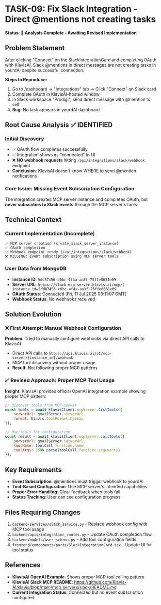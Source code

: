# TASK-09: Fix Slack Integration - Direct @mentions not creating tasks
**Status: 🔄 Analysis Complete - Awaiting Revised Implementation**

## Problem Statement
After clicking "Connect" on the SlackIntegrationCard and completing OAuth with KlavisAI, Slack @mentions in direct messages are not creating tasks in yourdAI despite successful connection.

**Steps to Reproduce:**
1. Go to /dashboard → "Integrations" tab → Click "Connect" on Slack card
2. Complete OAuth in KlavisAI-hosted window
3. In Slack workspace "Prodigi", send direct message with @mention to self
4. **Bug**: No task appears in yourdAI dashboard

## Root Cause Analysis ✅ IDENTIFIED

### **Initial Discovery**
- ✅ OAuth flow completes successfully
- ✅ Integration shows as "connected" in UI
- ❌ **NO webhook requests** hitting `/api/integrations/slack/webhook` endpoint
- **Conclusion**: KlavisAI doesn't know WHERE to send @mention notifications

### **Core Issue**: Missing Event Subscription Configuration
The integration creates MCP server instance and completes OAuth, but **never subscribes to Slack events** through the MCP server's tools.

## Technical Context

### **Current Implementation (Incomplete)**
```
✅ MCP server creation (create_slack_server_instance)
✅ OAuth completion 
✅ Webhook endpoint ready (/api/integrations/slack/webhook)
❌ MISSING: Event subscription using MCP server tools
```

### **User Data from MongoDB**
- **Instance ID**: `5dd87456-c0bc-4f4a-aa3f-75ffe8631e09`
- **Server URL**: `https://slack-mcp-server.klavis.ai/mcp/?instance_id=5dd87456-c0bc-4f4a-aa3f-75ffe8631e09`
- **OAuth Status**: Connected (Fri, 11 Jul 2025 03:11:07 GMT)
- **Webhook Status**: No webhooks received

## Solution Evolution

### **❌ First Attempt: Manual Webhook Configuration**
**Problem**: Tried to manually configure webhooks via direct API calls to KlavisAI
- Direct API calls to `https://api.klavis.ai/v1/mcp-server/{instance_id}/webhook`
- MCP tool discovery without proper usage
- **Result**: Not following proper MCP patterns

### **✅ Revised Approach: Proper MCP Tool Usage**
**Insight**: KlavisAI provides official OpenAI integration example showing proper MCP pattern:

```javascript
// Discover tools from MCP server
const tools = await klavisClient.mcpServer.listTools({
    serverUrl: gmailServer.serverUrl,
    format: Klavis.ToolFormat.Openai
});

// Use tools for configuration
const result = await klavisClient.mcpServer.callTools({
    serverUrl: gmailServer.serverUrl,
    toolName: toolCall.function.name,
    toolArgs: JSON.parse(toolCall.function.arguments)
});
```

## Key Requirements
- **Event Subscription**: @mentions must trigger webhook to yourdAI
- **Tool-Based Configuration**: Use MCP server's intended capabilities
- **Proper Error Handling**: Clear feedback when tools fail
- **Status Tracking**: User can see configuration progress

## Files Requiring Changes
1. `backend/services/slack_service.py` - Replace webhook config with MCP tool usage
2. `backend/apis/integration_routes.py` - Update OAuth completion flow
3. `backend/models/user_schema.py` - Add tool configuration fields
4. `frontend/components/parts/SlackIntegrationCard.tsx` - Update UI for tool status

## References
- **KlavisAI OpenAI Example**: Shows proper MCP tool calling pattern
- **KlavisAI Slack MCP README**: https://github.com/Klavis-AI/klavis/blob/main/mcp_servers/slack/README.md
- **Current Integration Status**: Connected but no event subscription configured




